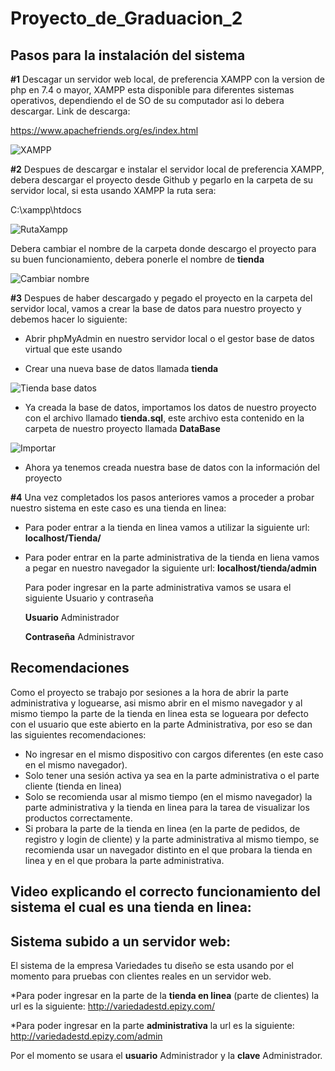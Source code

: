 # Proyecto_de_Graduacion_2

## Pasos para la instalación del sistema 

**#1** Descagar un servidor web local, de preferencia XAMPP con la version de php en 7.4 o mayor, XAMPP esta disponible para diferentes sistemas operativos, dependiendo el de SO de 
su computador asi lo debera descargar. Link de descarga:

https://www.apachefriends.org/es/index.html

![XAMPP](https://user-images.githubusercontent.com/61365060/134227143-92fa59b9-1b9e-472d-8c06-86ba0f5ac7c2.png)

**#2** Despues de descargar e instalar el servidor local de preferencia XAMPP, debera descargar el proyecto desde Github y pegarlo en la carpeta de su servidor local, 
si esta usando XAMPP la ruta sera: 

C:\xampp\htdocs


![RutaXampp](https://user-images.githubusercontent.com/61365060/134230998-149a80c7-39c9-4a9a-8661-7163cf69f841.png)

Debera cambiar el nombre de la carpeta donde descargo el proyecto para su buen funcionamiento, debera ponerle el nombre de **tienda**

![Cambiar nombre](https://user-images.githubusercontent.com/61365060/134236216-c03410a3-9672-4936-8677-722ea1405079.png)


**#3** Despues de haber descargado y pegado el proyecto en la carpeta del servidor local, vamos a crear la base de datos para nuestro proyecto y debemos hacer lo siguiente:

* Abrir phpMyAdmin en nuestro servidor local o el gestor base de datos virtual que este usando

* Crear una nueva base de datos llamada **tienda**


![Tienda base datos](https://user-images.githubusercontent.com/61365060/134234340-52ba85d2-a2bd-453c-9cb3-d6c238ecc97a.png)

* Ya creada la base de datos, importamos los datos de nuestro proyecto con el archivo llamado **tienda.sql**, este archivo esta contenido en la carpeta de nuestro proyecto llamada **DataBase**


![Importar](https://user-images.githubusercontent.com/61365060/134234363-36f148ff-6053-45f5-8159-88f1a21b12fc.png)

* Ahora ya tenemos creada nuestra base de datos con la información del proyecto

**#4** Una vez completados los pasos anteriores vamos a proceder a probar nuestro sistema en este caso es una tienda en linea:

* Para poder entrar a la tienda en linea vamos a utilizar la siguiente url: **localhost/Tienda/**

* Para poder entrar en la parte administrativa de la tienda en liena vamos a pegar en nuestro navegador la siguiente url: **localhost/tienda/admin**

  Para poder ingresar en la parte administrativa vamos se usara el siguiente Usuario y contraseña
  
  **Usuario** Administrador
  
  **Contraseña** Administravor

## Recomendaciones 
Como el proyecto se trabajo por sesiones a la hora de abrir la parte administrativa y loguearse, asi mismo abrir en el mismo navegador y al mismo tiempo la parte de la tienda 
en linea esta se logueara por defecto con el usuario que este abierto en la parte Administrativa, por eso se dan las siguientes recomendaciones:

* No ingresar en el mismo dispositivo con cargos diferentes (en este caso en el mismo navegador).
* Solo tener una sesión activa ya sea en la parte administrativa o el parte cliente (tienda en linea)
* Solo se recomienda usar al mismo tiempo (en el mismo navegador) la parte administrativa y la tienda en linea para la tarea de visualizar los productos correctamente.
* Si probara la parte de la tienda en linea (en la parte de pedidos, de registro y login de cliente) y la parte administrativa al mismo tiempo, se recomienda usar un navegador distinto en el que probara la tienda en linea y en el que probara la parte administrativa.

## Video explicando el correcto funcionamiento del sistema el cual es una tienda en linea:

## Sistema subido a un servidor web:
El sistema de la empresa Variedades tu diseño se esta usando por el momento para pruebas con clientes reales en un servidor web.

*Para poder ingresar en la parte de la **tienda en linea** (parte de clientes) la url es la siguiente: http://variedadestd.epizy.com/

*Para poder ingresar en la parte **administrativa** la url es la siguiente: http://variedadestd.epizy.com/admin

 Por el momento se usara el **usuario** Administrador y la **clave** Administrador.







